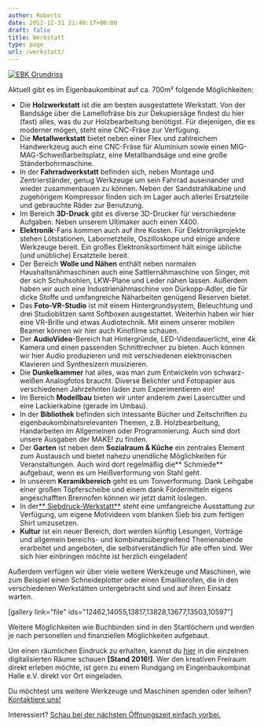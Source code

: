 ```yaml
---
author: Roberto
date: 2012-12-31 21:49:17+00:00
draft: false
title: Werkstatt
type: page
url: /werkstatt/
---
```



[![EBK Grundriss](/wp-content/uploads/2019/10/EBK_Grundriss.png)
](/wp-content/uploads/2019/10/EBK_Grundriss.png)




Aktuell gibt es im Eigenbaukombinat auf ca. 700m² folgende Möglichkeiten:





  * Die **Holzwerkstatt** ist die am besten ausgestattete Werkstatt. Von der Bandsäge über die Lamellofräse bis zur Dekupiersäge findest du hier (fast) alles, was du zur Holzbearbeitung benötigst. Für diejenigen, die es moderner mögen, steht eine CNC-Fräse zur Verfügung.
  * Die **Metallwerkstatt** bietet neben einer Flex und zahlreichem Handwerkzeug auch eine CNC-Fräse für Aluminium sowie einen MIG-MAG-Schweißarbeitsplatz, eine Metallbandsäge und eine große Ständerbohrmaschine.
  * In der **Fahrradwerkstatt** befinden sich, neben Montage und Zentrierständer, genug Werkzeuge um sein Fahrrad auseinander und wieder zusammenbauen zu können. Neben der Sandstrahlkabine und zugehörigem Kompressor finden sich im Lager auch allerlei Ersatzteile und gebrauchte Räder zur Benutzung.
  * Im Bereich **3D-Druck** gibt es diverse 3D-Drucker für verschiedene Aufgaben. Neben unserem Ultimaker auch einen X400.
  * **Elektronik**-Fans kommen auch auf ihre Kosten. Für Elektronikprojekte stehen Lötstationen, Labornetzteile, Oszilloskope und einige andere Werkzeuge bereit. Ein großes Elektroniksortiment hält einige übliche (und unübliche) Ersatzteile bereit.
  * Der Bereich **Wolle und Nähen** enthält neben normalen Haushaltsnähmaschinen auch eine Sattlernähmaschine von Singer, mit der sich Schuhsohlen, LKW-Plane und Leder nähen lassen. Außerdem haben wir auch eine Industrienähmaschine von Dürkopp-Adler, die für dicke Stoffe und umfangreiche Näharbeiten genügend Reserven bietet.
  * Das **Foto-VR-Studio** ist mit einem Hintergrundsystem, Beleuchtung und drei Studioblitzen samt Softboxen ausgestattet. Weiterhin haben wir hier eine VR-Brille und etwas Audiotechnik. Mit einem unserer mobilen Beamer können wir hier auch Kinofilme schauen.
  * Der **AudioVideo**-Bereich hat Hintergründe, LED-Videodauerlicht, eine 4k Kamera und einen passenden Schnittrechner zu bieten. Auch können wir hier Audio produzieren und mit verschiedenen elektronischen Klavieren und Synthesizern musizieren.
  * Die **Dunkelkammer** hat alles, was man zum Entwickeln von schwarz-weißen Analogfotos braucht. Diverse Belichter und Fotopapier aus verschiedenen Jahrzehnten laden zum Experimentieren ein!
  * Im Bereich **Modellbau** bieten wir unter anderem zwei Lasercutter und eine Lackierkabine (gerade im Umbau).
  * In der **Bibliothek** befinden sich intessante Bücher und Zeitschriften zu eigenbaukombinatsrelevanten Themen, z.B. Holzbearbeitung, Handarbeiten im Allgemeinen oder Programmierung. Auch sind dort unsere Ausgaben der MAKE! zu finden.
  * Der **Garten** ist neben dem **Sozialraum & Küche** ein zentrales Element zum Austausch und bietet nahezu unendliche Möglichkeiten für Veranstaltungen. Auch wird dort regelmäßig die** Schmiede** aufgebaut, wenn es um Heißverformung von Stahl geht.
  * In unserem **Keramikbereich** geht es um Tonverformung. Dank Leihgabe einer großen Töpferscheibe und einem dank Fördermitteln eigens angeschafften Brennofen können wir jetzt damit loslegen.
  * In der[** Siebdruck-Werkstatt**](/neuer-bereich-siebdruckwerkstatt/) steht eine umfangreiche Ausstattung zur Verfügung, um eigene Motivideen vom blanken Sieb bis zum fertigen Shirt umzusetzen.
  * **Kultur** ist ein neuer Bereich, dort werden künftig Lesungen, Vorträge und allgemein bereichs- und kombinatsübergreifend Themenabende erarbeitet und angeboten, die selbstverständlich für alle offen sind. Wer sich hier einbringen möchte ist herzlich eingeladen!



Außerdem verfügen wir über viele weitere Werkzeuge und Maschinen, wie zum Beispiel einen Schneideplotter oder einen Emaillierofen, die in den verschiedenen Werkstätten untergebracht sind und auf ihren Einsatz warten.




[gallery link="file" ids="12462,14055,13817,13828,13677,13503,10597"]




Weitere Möglichkeiten wie Buchbinden sind in den Startlöchern und werden je nach personellen und finanziellen Möglichkeiten aufgebaut.




Um einen räumlichen Eindruck zu erhalten, kannst du [hier](https://vr.eigenbaukombinat.de/) in die einzelnen digitalisierten Räume schauen **[Stand 2016!]**. Wer den kreativen Freiraum direkt erleben möchte, ist gern zu einem Rundgang im Eingenbaukombinat Halle e.V. direkt vor Ort eingeladen.




Du möchtest uns weitere Werkzeuge und Maschinen spenden oder leihen? [Kontaktiere uns!](/sachspenden/)




Interessiert? [Schau bei der nächsten Öffnungszeit einfach vorbei.](/oeffnungszeiten)
